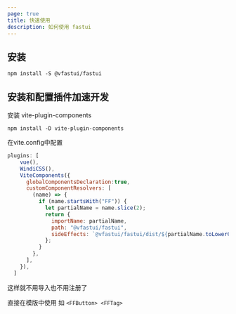 ```yaml
---
page: true
title: 快速使用
description: 如何使用 fastui
---
```

## 安装
```shell
npm install -S @vfastui/fastui
```
## 安装和配置插件加速开发
安装 vite-plugin-components
```shell
npm install -D vite-plugin-components
```

在vite.config中配置

```js
plugins: [
    vue(),
    WindiCSS(),
    ViteComponents({
      globalComponentsDeclaration:true,
      customComponentResolvers: [
        (name) => {
          if (name.startsWith("FF")) {
            let partialName = name.slice(2);
            return {
              importName: partialName,
              path: "@vfastui/fastui",
              sideEffects: `@vfastui/fastui/dist/${partialName.toLowerCase()}/${partialName.toLowerCase()}.css`,
            };
          }
        },
      ],
    }),
  ]
```

这样就不用导入也不用注册了

直接在模版中使用 如 `<FFButton> <FFTag>`




